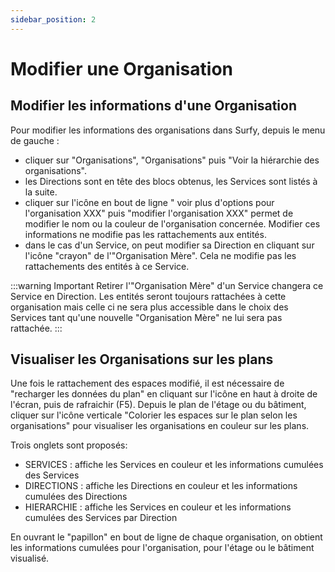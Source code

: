 ```yaml
---
sidebar_position: 2
---
```

# Modifier une Organisation

## Modifier les informations d'une Organisation

Pour modifier les informations des organisations dans Surfy, depuis le menu de gauche :

-   cliquer sur "Organisations", "Organisations" puis "Voir la hiérarchie des organisations".
-   les Directions sont en tête des blocs obtenus, les Services sont listés à la suite.
-   cliquer sur l'icône en bout de ligne " voir plus d'options pour l'organisation XXX" puis "modifier l'organisation XXX" permet de modifier le nom ou la couleur de l'organisation concernée. Modifier ces informations ne modifie pas les rattachements aux entités.
-   dans le cas d'un Service, on peut modifier sa Direction en cliquant sur l'icône "crayon" de l'"Organisation Mère". Cela ne modifie pas les rattachements des entités à ce Service.

:::warning Important
Retirer l'"Organisation Mère" d'un Service changera ce Service en Direction.
Les entités seront toujours rattachées à cette organisation mais celle ci ne sera plus accessible dans le choix des Services tant qu'une nouvelle "Organisation Mère" ne lui sera pas rattachée.
:::

## Visualiser les Organisations sur les plans

Une fois le rattachement des espaces modifié, il est nécessaire de "recharger les données du plan" en cliquant sur l'icône en haut à droite de l'écran, puis de rafraichir (F5).
Depuis le plan de l'étage ou du bâtiment, cliquer sur l'icône verticale "Colorier les espaces sur le plan selon les organisations" pour visualiser les organisations en couleur sur les plans.

Trois onglets sont proposés:
-   SERVICES : affiche les Services en couleur et les informations cumulées des Services
-   DIRECTIONS : affiche les Directions en couleur et les informations cumulées des Directions
-   HIERARCHIE : affiche les Services en couleur et les informations cumulées des Services par Direction

En ouvrant le "papillon" en bout de ligne de chaque organisation, on obtient les informations cumulées pour l'organisation, pour l'étage ou le bâtiment visualisé.
